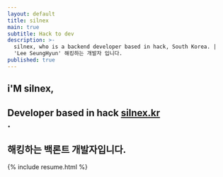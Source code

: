 ```yaml
---
layout: default
title: silnex
main: true
subtitle: Hack to dev
description: >-
  silnex, who is a backend developer based in hack, South Korea. |
  'Lee SeungHyun' 해킹하는 개발자 입니다.
published: true
---
```


<div class="intro-animation">
<section class="explanation">
    <h1 class="intro">
    i'M silnex,
    </h1>
    <h1 class="intro">
      	<div class="intro-link">Developer based in hack
            <a class="transition" href="https://silnex.kr/" target="_blank">
                silnex.kr
            </a>
            <div class="underline-mask transition"></div>
            <div class="underline"></div>
        </div>.
    </h1>
    <h2 class="intro">해킹하는 백론트 개발자입니다.</h2>
</section>
</div>
{% include resume.html %}
